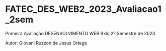 # FATEC_DES_WEB2_2023_Avaliacao1_2sem
Primeira Avaliação DESENVOLVIMENTO WEB II do 2º Semestre de 2023

Autor: Giovani Ruzzon de Jesus Ortega
